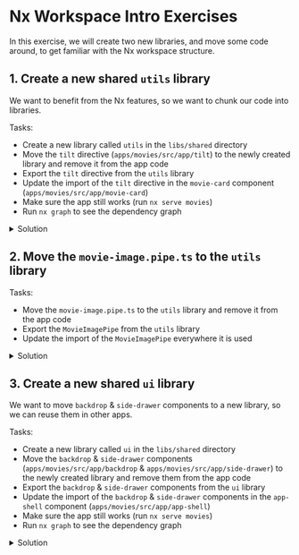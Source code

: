 # Nx Workspace Intro Exercises

In this exercise, we will create two new libraries, and move some code around, to get familiar with the Nx workspace structure.

## 1. Create a new shared `utils` library

We want to benefit from the Nx features, so we want to chunk our code into libraries. 

Tasks:
- Create a new library called `utils` in the `libs/shared` directory
- Move the `tilt` directive (`apps/movies/src/app/tilt`) to the newly created library and remove it from the app code
- Export the `tilt` directive from the `utils` library
- Update the import of the `tilt` directive in the `movie-card` component (`apps/movies/src/app/movie-card`)
- Make sure the app still works (run `nx serve movies`)
- Run `nx graph` to see the dependency graph

<details>
  <summary>Solution</summary>

1. Create library

```bash
npx nx generate @nx/angular:library --name=utils --directory=libs/shared --no-interactive
```

> [!TIP]
> Optionally remove the component created by default

2. Copy the tilt directive from the app code to the newly created library 

Drag and drop the files from the app code to the library folder (`libs/shared/utils/src/lib/tilt`), or use the following commands:

```bash
# mac / linux
mkdir libs/shared/utils/src/lib/tilt
cp -r apps/movies/src/app/tilt/ libs/shared/utils/src/lib/tilt/
```

> [!IMPORTANT]
> Delete the files from the app code

3. Export the `tilt` directive from the `utils` library

```ts
// libs/shared/utils/src/index.ts
export * from './lib/tilt/tilt.directive';
```

4. Update the import of the `tilt` directive in the `movie-card` component

```ts
// apps/movies/src/app/movie-card/movie-card.component.ts
import { TiltDirective } from 'shared/utils';
```

5. Make sure the app still works

```bash
npx nx serve movies
```

6. Run `nx graph` to see the dependency graph

```bash
npx nx graph
```

It should look something like this:

[![Nx Graph](./images/1.project-graph.png)](./assets/1.project-graph.png)

</details>

## 2. Move the `movie-image.pipe.ts` to the `utils` library

Tasks:
- Move the `movie-image.pipe.ts` to the `utils` library and remove it from the app code
- Export the `MovieImagePipe` from the `utils` library
- Update the import of the `MovieImagePipe` everywhere it is used

<details>
  <summary>Solution</summary>

1. Move the `movie-image.pipe.ts` to the `utils` library and remove it from the app code

Drag and drop the files from the app code to the library folder (`libs/shared/utils/src/lib/movie-image.pipe.ts`), or use the following commands:

```bash
# mac / linux
cp apps/movies/src/app/movie/movie-image.pipe.ts libs/shared/utils/src/lib/movie-image.pipe.ts
```

> [!IMPORTANT]
> Delete the files from the app code

2. Export the `MovieImagePipe` from the `utils` library

```ts
// libs/shared/utils/src/index.ts
export * from './lib/movie-image.pipe';
```

3. Update the import of the `MovieImagePipe` everywhere it is used

```ts
// apps/movies/src/app/movie/movie-card.component.ts
// apps/movies/src/app/movie/movie-search-control.component.ts
// apps/movies/src/app/movie/movie-detail-page.component.ts

import { MovieImagePipe } from 'shared/utils';
```

</details>


## 3. Create a new shared `ui` library

We want to move `backdrop` & `side-drawer` components to a new library, so we can reuse them in other apps.

Tasks:
- Create a new library called `ui` in the `libs/shared` directory
- Move the `backdrop` & `side-drawer` components (`apps/movies/src/app/backdrop` & `apps/movies/src/app/side-drawer`) to the newly created library and remove them from the app code
- Export the `backdrop` & `side-drawer` components from the `ui` library
- Update the import of the `backdrop` & `side-drawer` components in the `app-shell` component (`apps/movies/src/app/app-shell`)
- Make sure the app still works (run `nx serve movies`)
- Run `nx graph` to see the dependency graph

<details>
  <summary>Solution</summary>

1. Create library

```bash
npx nx generate @nx/angular:library --name=ui --directory=libs/shared --no-interactive
```

> [!TIP]
> Optionally remove the component created by default

2. Copy the `backdrop` & `side-drawer` components from the app code to the newly created library

Drag and drop the files from the app code to the library folder (`libs/shared/ui/src/lib/backdrop` & `libs/shared/ui/src/lib/side-drawer`), or use the following commands:

```bash
# mac / linux
mkdir libs/shared/ui/src/lib/backdrop
mkdir libs/shared/ui/src/lib/side-drawer
cp apps/movies/src/app/ui/component/backdrop/* libs/shared/ui/src/lib/backdrop/
cp apps/movies/src/app/ui/component/side-drawer/* libs/shared/ui/src/lib/side-drawer/
```

> [!IMPORTANT]
> Delete the files from the app code

3. Export the `backdrop` & `side-drawer` components from the `ui` library

```ts
// libs/shared/ui/src/index.ts
export * from './lib/backdrop/backdrop.component';
export * from './lib/side-drawer/side-drawer.component';
```

4. Update the import of the `backdrop` & `side-drawer` components in the `app-shell` component and `side-drawer` component

```ts
// apps/movies/src/app/app-shell/app-shell.component.ts
import { SideDrawerComponent } from 'shared/ui';

// apps/movies/src/app/side-drawer/side-drawer.component.ts
import { BackdropComponent } from 'shared/ui';
```

5. Make sure the app still works

```bash
npx nx serve movies
```

6. Run `nx graph` to see the dependency graph

```bash
npx nx graph
```

It should look something like this:

[![Nx Graph](./images/2.project-graph.png)](./assets/2.project-graph.png)

</details>
